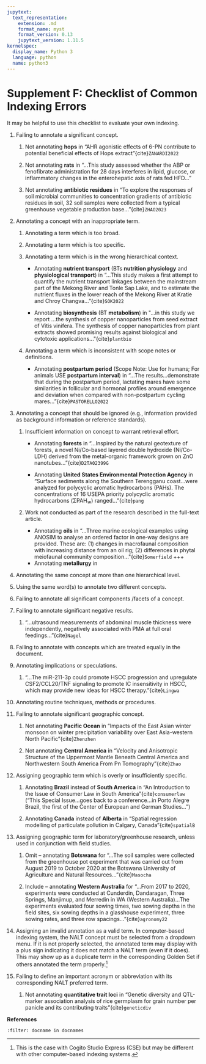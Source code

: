 ```yaml
---
jupytext:
  text_representation:
    extension: .md
    format_name: myst
    format_version: 0.13
    jupytext_version: 1.11.5
kernelspec:
  display_name: Python 3
  language: python
  name: python3
---
```


# Supplement F: Checklist of Common Indexing Errors

It may be helpful to use this checklist to evaluate your own indexing. 

1.	Failing to annotate a significant concept.

    1.	Not annotating **hops** in “AHR agonistic effects of 6-PN contribute to potential beneficial effects of Hops extract”{cite}`ZANARDI2022`
        
    2.	Not annotating **rats** in “...This study assessed whether the ABP or fenofibrate administration for 28 days interferes in lipid, glucose, or inflammatory changes in the enterohepatic axis of rats fed HFD...”

    3.	Not annotating **antibiotic residues** in “To explore the responses of soil microbial communities to concentration gradients of antibiotic residues in soil, 32 soil samples were collected from a typical greenhouse vegetable production base...”{cite}`ZHAO2023`


2.	Annotating a concept with an inappropriate term.
    1.	Annotating a term which is too broad.

    2.	Annotating a term which is too specific.

    3.	Annotating a term which is in the wrong hierarchical context.
        * Annotating **nutrient transport** (BTs **nutrition physiology** and **physiological transport**) in “...This study makes a first attempt to quantify the nutrient transport linkages between the mainstream part of the Mekong River and Tonle Sap Lake, and to estimate the nutrient fluxes in the lower reach of the Mekong River at Kratie and Chroy Changva...”{cite}`SOK2022`
        
        * Annotating **biosynthesis** (BT **metabolism**) in "...in this study we report ...the synthesis of copper nanoparticles from seed extract of Vitis vinifera. The synthesis of copper nanoparticles from plant extracts showed promising results against biological and cytotoxic applications..."{cite}`plantbio`

    4.	Annotating a term which is inconsistent with scope notes or definitions.
        * Annotating **postpartum period** (Scope Note: Use for humans; For animals USE **postpartum interval**) in “...The results...demonstrate that during the postpartum period, lactating mares have some similarities in follicular and hormonal profiles around emergence and deviation when compared with non-postpartum cycling mares...”{cite}`PASTORELLO2022`


3.	Annotating a concept that should be ignored (e.g., information provided as background information or reference standards).

    1.	Insufficient information on concept to warrant retrieval effort.
        *	Annotating **forests** in “...Inspired by the natural geotexture of forests, a novel Ni/Co-based layered double hydroxide (Ni/Co-LDH) derived from the metal-organic framework grown on ZnO nanotubes...”{cite}`D2TA02399G`
        
        *	Annotating **United States Environmental Protection Agency** in “Surface sediments along the Southern Terengganu coast...were analyzed for polycyclic aromatic hydrocarbons (PAHs). The concentrations of 16 USEPA priority polycyclic aromatic hydrocarbons (ΣPAH₁₆) ranged...”{cite}`pang`

    2.	Work not conducted as part of the research described in the full-text article.
        *	Annotating **oils** in “...Three marine ecological examples using ANOSIM to analyse an ordered factor in one‐way designs are provided. These are: (1) changes in macrofaunal composition with increasing distance from an oil rig; (2) differences in phytal meiofaunal community composition..."{cite}`Somerfield`
        +++
        *	Annotating **metallurgy** in 


4.	Annotating the same concept at more than one hierarchical level.


5.	Using the same word(s) to annotate two different concepts.


6.	Failing to annotate all significant components /facets of a concept.


7.	Failing to annotate significant negative results.
    1.	“...ultrasound measurements of abdominal muscle thickness were independently, negatively associated with PMA at full oral feedings...”{cite}`Nagel`

8.	Failing to annotate with concepts which are treated equally in the document.


9.	Annotating implications or speculations.
    
    1. “...The miR-211-3p could promote HSCC progression and upregulate CSF2/CCL20/TNF signaling to promote IC insensitivity in HSCC, which may provide new ideas for HSCC therapy.”{cite}`Lingwa`
 

10.	Annotating routine techniques, methods or procedures.


11.	Failing to annotate significant geographic concept.

    1. Not annotating **Pacific Ocean** in “Impacts of the East Asian winter monsoon on winter precipitation variability over East Asia-western North Pacific”{cite}`Zhenzhen`

    2. Not annotating **Central America** in “Velocity and Anisotropic Structure of the Uppermost Mantle Beneath Central America and Northwestern South America From Pn Tomography”{cite}`Zhao` 


12.	Assigning geographic term which is overly or insufficiently specific.
    
    1. Annotating **Brazil** instead of **South America** in “An Introduction to the Issue of Consumer Law in South America”{cite}`consumerlaw` (“This Special Issue...goes back to a conference...in Porto Alegre Brazil, the first of the Center of European and German Studies...”)

    2. Annotating **Canada** instead of **Alberta** in “Spatial regression modelling of particulate pollution in Calgary, Canada”{cite}`spatialB`


13.	Assigning geographic term for laboratory/greenhouse research, unless used in conjunction with field studies.

    1. Omit – annotating **Botswana** for “...The soil samples were collected from the greenhouse pot experiment that was carried out from August 2019 to October 2020 at the Botswana University of Agriculture and Natural Resources...”{cite}`Masocha`
    
    2. Include – annotating **Western Australia** for “...From 2017 to 2020, experiments were conducted at Cunderdin, Dandaragan, Three Springs, Manjimup, and Merredin in WA (Western Australia)...The experiments evaluated four sowing times, two sowing depths in the field sites, six sowing depths in a glasshouse experiment, three sowing rates, and three row spacings...”{cite}`agronomy22`


14.	Assigning an invalid annotation as a valid term. In computer-based indexing system, the NALT concept must be selected from a dropdown menu. If it is not properly selected, the annotated term may display with a plus sign indicating it does not match a NALT term (even if it does). This may show up as a duplicate term in the corresponding Golden Set if others annotated the term properly.[^1]


15.	Failing to define an important acronym or abbreviation with its corresponding NALT preferred term. 
    1. Not annotating **quantitative trait loci** in “Genetic diversity and QTL-marker association analysis of rice germplasm for grain number per panicle and its contributing traits”{cite}`geneticdiv`

[^1]: This is the case with Cogito Studio Express (CSE) but may be different with other computer-based indexing systems. 

**References**

```{bibliography} /book/references/references8.bib
:filter: docname in docnames
```



